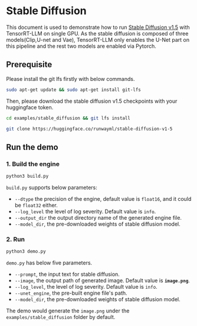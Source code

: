 # Stable Diffusion

This document is used to demonstrate how to run [Stable Diffusion v1.5](https://huggingface.co/runwayml/stable-diffusion-v1-5) with TensorRT-LLM on single GPU.
As the stable diffusion is composed of three models(Clip,U-net and Vae), TensorRT-LLM only enables the U-Net part on this pipeline and the rest two models are enabled via Pytorch.

## Prerequisite

Please install the git lfs firstly with below commands.

```bash
sudo apt-get update && sudo apt-get install git-lfs
```

Then, please download the stable diffusion v1.5 checkpoints with your huggingface token.

 ```bash
 cd examples/stable_diffusion && git lfs install
 ```

 ```bash
 git clone https://huggingface.co/runwayml/stable-diffusion-v1-5
 ```


## Run the demo

### 1. Build the engine

```python
python3 build.py
```

`build.py` supports below parameters:
* `--dtype` the precision of the engine, default value is `float16`, and it could be `float32` either.
* `--log_level` the level of log severity. Default value is `info`.
* `--output_dir` the output directory name of the generated engine file.
* `--model_dir`, the pre-downloaded weights of stable diffusion model.


### 2. Run

```python
python3 demo.py
```

`demo.py` has below five parameters.
* `--prompt`, the input text for stable diffusion.
* `--image`, the output path of generated image. Default value is **`image.png`**.
* `--log_level`, the level of log severity. Default value is `info`.
* `--unet_engine`, the pre-built engine file's path.
* `--model_dir`, the pre-downloaded weights of stable diffusion model.

The demo would generate the `image.png` under the `examples/stable_diffusion` folder by default.

